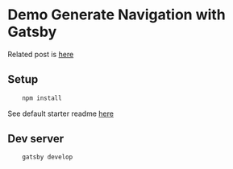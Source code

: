 # Demo Generate Navigation with Gatsby

Related post is [here](https://bilianavaleva.com/generate-navigation-with-gatsby)

## Setup

```bash
	npm install
```

See default starter readme [here](GATSBY-README.md)

## Dev server

```bash
	gatsby develop
```